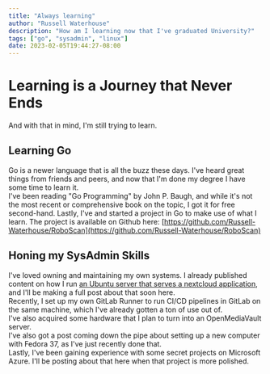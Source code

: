 ```yaml
---
title: "Always learning"
author: "Russell Waterhouse"
description: "How am I learning now that I've graduated University?"
tags: ["go", "sysadmin", "linux"]
date: 2023-02-05T19:44:27-08:00
---
```


# Learning is a Journey that Never Ends
And with that in mind, I'm still trying to learn.  

## Learning Go
Go is a newer language that is all the buzz these days. I've heard great things from friends and peers, and now that I'm done my degree I have some time to 
learn it.   
I've been reading "Go Programming" by John P. Baugh, and while it's not the most recent or comprehensive book on the topic, I got it for free second-hand. 
Lastly, I've and started a project in Go to make use of what I learn. 
The project is available on Github here: [https://github.com/Russell-Waterhouse/RoboScan](https://github.com/Russell-Waterhouse/RoboScan)


## Honing my SysAdmin Skills
I've loved owning and maintaining my own systems. I already published content on how I run [an Ubuntu server that serves a nextcloud application](https://github.com/Russell-Waterhouse/selfhost_nextcloud), 
and I'll be making a full post about that soon here.   
Recently, I set up my own GitLab Runner to run CI/CD pipelines in GitLab on the same machine, which I've already gotten a ton of use out of.    
I've also acquired some hardware that I plan to turn into an OpenMediaVault server.   
I've also got a post coming down the pipe about setting up a new computer with Fedora 37, as I've just recently done that.  
Lastly, I've been gaining experience with some secret projects on Microsoft Azure. I'll be posting about that here when that project is more polished. 



